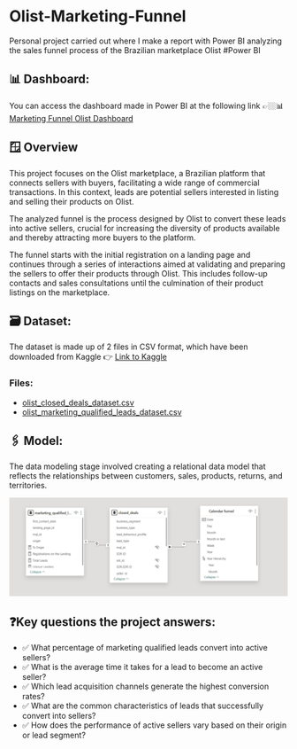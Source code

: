 # Olist-Marketing-Funnel
Personal project carried out where I make a report with Power BI analyzing the sales funnel process of the Brazilian marketplace Olist #Power BI
## 📊 Dashboard: 

You can access the dashboard made in Power BI at the following link 👉🏼📊[Marketing Funnel Olist Dashboard](https://app.powerbi.com/view?r=eyJrIjoiZmI0MTM5YTAtYTk1ZS00YTdhLWFmNTYtNzY2YTFjMTUyZjlmIiwidCI6IjA1ZWE3NGEzLTkyYzUtNGMzMS05NzhhLTkyNWMzYzc5OWNkMCIsImMiOjh9)

## 🪟 Overview

This project focuses on the Olist marketplace, a Brazilian platform that connects sellers with buyers, facilitating a wide range of commercial transactions. In this context, leads are potential sellers interested in listing and selling their products on Olist. 

The analyzed funnel is the process designed by Olist to convert these leads into active sellers, crucial for increasing the diversity of products available and thereby attracting more buyers to the platform. 

The funnel starts with the initial registration on a landing page and continues through a series of interactions aimed at validating and preparing the sellers to offer their products through Olist. This includes follow-up contacts and sales consultations until the culmination of their product listings on the marketplace.

## 🗃️ Dataset:

The dataset is made up of 2 files in CSV format, which have been downloaded from Kaggle 👉 [Link to Kaggle](https://www.kaggle.com/datasets/olistbr/marketing-funnel-olist)

### Files:
* [olist_closed_deals_dataset.csv](https://github.com/IrisMejuto/Olist-Marketing-Funnel/blob/main/olist_closed_deals_dataset.csv)
* [olist_marketing_qualified_leads_dataset.csv](https://github.com/IrisMejuto/Olist-Marketing-Funnel/blob/main/olist_marketing_qualified_leads_dataset.csv)

## 🖇️ Model:

The data modeling stage involved creating a relational data model that reflects the relationships between customers, sales, products, returns, and territories.

![image](https://github.com/IrisMejuto/Olist-Marketing-Funnel/blob/main/Images/Funnel%20Model.png)


 ## ❓Key questions the project answers:
 
* ✅ What percentage of marketing qualified leads convert into active sellers?
* ✅ What is the average time it takes for a lead to become an active seller?
* ✅ Which lead acquisition channels generate the highest conversion rates?
* ✅ What are the common characteristics of leads that successfully convert into sellers?
* ✅ How does the performance of active sellers vary based on their origin or lead segment?



